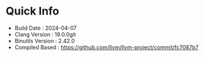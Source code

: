 # Quick Info
* Build Date : 2024-04-07
* Clang Version : 19.0.0git
* Binutils Version : 2.42.0
* Compiled Based : https://github.com/llvm/llvm-project/commit/fc7087b7
